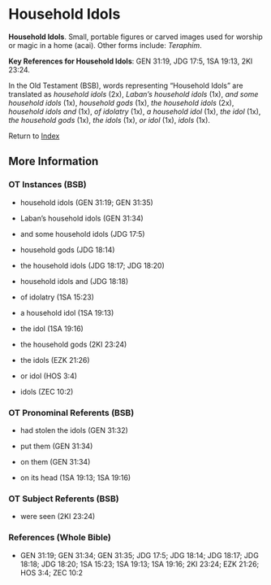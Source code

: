 # Household Idols
**Household Idols**. 
Small, portable figures or carved images used for worship or magic in a home (acai). 
Other forms include: 
*Teraphim*. 


**Key References for Household Idols**: 
GEN 31:19, JDG 17:5, 1SA 19:13, 2KI 23:24. 


In the Old Testament (BSB), words representing “Household Idols” are translated as 
*household idols* (2x), *Laban’s household idols* (1x), *and some household idols* (1x), *household gods* (1x), *the household idols* (2x), *household idols and* (1x), *of idolatry* (1x), *a household idol* (1x), *the idol* (1x), *the household gods* (1x), *the idols* (1x), *or idol* (1x), *idols* (1x). 




Return to [Index](00-Index.md)

## More Information

### OT Instances (BSB)

* household idols (GEN 31:19; GEN 31:35)

* Laban’s household idols (GEN 31:34)

* and some household idols (JDG 17:5)

* household gods (JDG 18:14)

* the household idols (JDG 18:17; JDG 18:20)

* household idols and (JDG 18:18)

* of idolatry (1SA 15:23)

* a household idol (1SA 19:13)

* the idol (1SA 19:16)

* the household gods (2KI 23:24)

* the idols (EZK 21:26)

* or idol (HOS 3:4)

* idols (ZEC 10:2)



### OT Pronominal Referents (BSB)

* had stolen the idols (GEN 31:32)

* put them (GEN 31:34)

* on them (GEN 31:34)

* on its head (1SA 19:13; 1SA 19:16)



### OT Subject Referents (BSB)

* were seen (2KI 23:24)



### References (Whole Bible)

* GEN 31:19; GEN 31:34; GEN 31:35; JDG 17:5; JDG 18:14; JDG 18:17; JDG 18:18; JDG 18:20; 1SA 15:23; 1SA 19:13; 1SA 19:16; 2KI 23:24; EZK 21:26; HOS 3:4; ZEC 10:2



